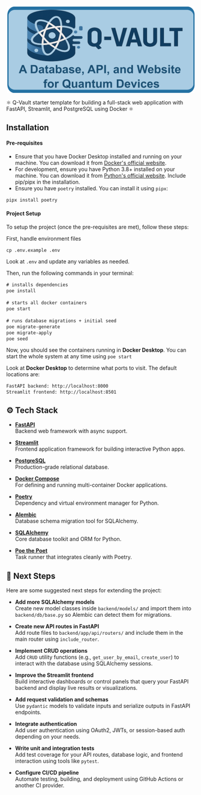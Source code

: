 <p align="center">
  <img src="assets/qvault.png" alt="Q-Vault Banner" width="500"/>
</p>

⚛️ Q-Vault starter template for building a full-stack web application with FastAPI, Streamlit, and PostgreSQL using Docker ⚛️

## Installation

#### Pre-requisites

- Ensure that you have Docker Desktop installed and running on your machine. You can download it from [Docker's official website](https://www.docker.com/products/docker-desktop).
- For development, ensure you have Python 3.8+ installed on your machine. You can download it from [Python's official website](https://www.python.org/downloads/). Include pip/pipx in the installation.
- Ensure you have `poetry` installed. You can install it using `pipx`:
```bash
pipx install poetry
```

#### Project Setup

To setup the project (once the pre-requisites are met), follow these steps:

First, handle environment files
```
cp .env.example .env
```
Look at `.env` and update any variables as needed. 

Then, run the following commands in your terminal:

```
# installs dependencies 
poe install

# starts all docker containers
poe start 

# runs database migrations + initial seed 
poe migrate-generate 
poe migrate-apply
poe seed
```

Now, you should see the containers running in **Docker Desktop**. You 
can start the whole system at any time using `poe start`

Look at **Docker Desktop** to determine what ports to visit. The default locations are:

```
FastAPI backend: http://localhost:8000
Streamlit frontend: http://localhost:8501
```

## ⚙️ Tech Stack

- [**FastAPI**](https://fastapi.tiangolo.com/)  
  Backend web framework with async support.

- [**Streamlit**](https://streamlit.io/)  
  Frontend application framework for building interactive Python apps.

- [**PostgreSQL**](https://www.postgresql.org/)  
  Production-grade relational database.

- [**Docker Compose**](https://docs.docker.com/compose/)  
  For defining and running multi-container Docker applications.

- [**Poetry**](https://python-poetry.org/)  
  Dependency and virtual environment manager for Python.

- [**Alembic**](https://alembic.sqlalchemy.org/en/latest/)  
  Database schema migration tool for SQLAlchemy.

- [**SQLAlchemy**](https://www.sqlalchemy.org/)  
  Core database toolkit and ORM for Python.

- [**Poe the Poet**](https://github.com/nat-n/poethepoet)  
  Task runner that integrates cleanly with Poetry.

## 🚀 Next Steps

Here are some suggested next steps for extending the project:

- **Add more SQLAlchemy models**  
  Create new model classes inside `backend/models/` and import them into `backend/db/base.py` so Alembic can detect them for migrations.

- **Create new API routes in FastAPI**  
  Add route files to `backend/app/api/routers/` and include them in the main router using `include_router`.

- **Implement CRUD operations**  
  Add `CRUD` utility functions (e.g., `get_user_by_email`, `create_user`) to interact with the database using SQLAlchemy sessions.

- **Improve the Streamlit frontend**  
  Build interactive dashboards or control panels that query your FastAPI backend and display live results or visualizations.

- **Add request validation and schemas**  
  Use `pydantic` models to validate inputs and serialize outputs in FastAPI endpoints.

- **Integrate authentication**  
  Add user authentication using OAuth2, JWTs, or session-based auth depending on your needs.

- **Write unit and integration tests**  
  Add test coverage for your API routes, database logic, and frontend interaction using tools like `pytest`.

- **Configure CI/CD pipeline**  
  Automate testing, building, and deployment using GitHub Actions or another CI provider.


